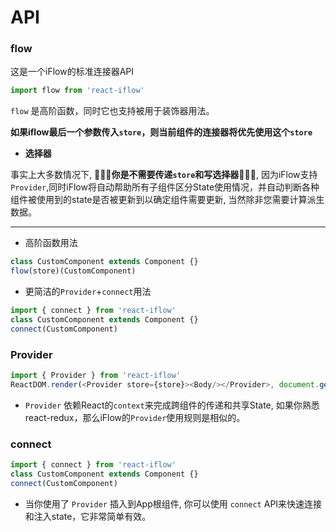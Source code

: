 # API

### flow
这是一个iFlow的标准连接器API

```javascript
import flow from 'react-iflow'
```

`flow` 是高阶函数，同时它也支持被用于装饰器用法。 

**如果iflow最后一个参数传入`store`，则当前组件的连接器将优先使用这个`store`** 

* **选择器**

事实上大多数情况下, 🎉🎉🎉**你是不需要传递`store`和写选择器**🎉🎉🎉, 因为iFlow支持`Provider`,同时iFlow将自动帮助所有子组件区分State使用情况，并自动判断各种组件被使用到的state是否被更新到以确定组件需要更新, 当然除非您需要计算派生数据。

---
- 高阶函数用法

```javascript
class CustomComponent extends Component {}
flow(store)(CustomComponent)
```

- 更简洁的`Provider`+`connect`用法

```javascript
import { connect } from 'react-iflow'
class CustomComponent extends Component {}
connect(CustomComponent)
```

### Provider
```javascript
import { Provider } from 'react-iflow'
ReactDOM.render(<Provider store={store}><Body/></Provider>, document.getElementById('app'))
```
- `Provider` 依赖React的`context`来完成跨组件的传递和共享State, 如果你熟悉react-redux，那么iFlow的`Provider`使用规则是相似的。

### connect
```javascript
import { connect } from 'react-iflow'
class CustomComponent extends Component {}
connect(CustomComponent)
```
- 当你使用了 `Provider` 插入到App根组件, 你可以使用 `connect` API来快速连接和注入state，它非常简单有效。
